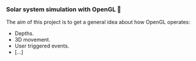 ### Solar system simulation with OpenGL :milky_way:

The aim of this project is to get a general idea about how OpenGL operates:
- Depths.
- 3D movement.
- User triggered events.
- [...]

